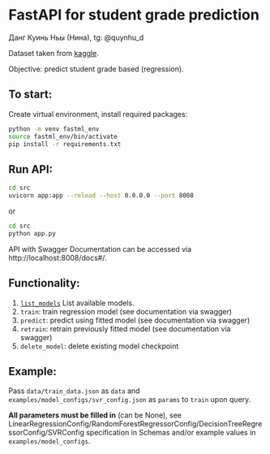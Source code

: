 # FastAPI for student grade prediction

Данг Куинь Ньы (Нина), tg: @quynhu_d

Dataset taken from [kaggle](https://www.kaggle.com/code/biancacarvalho/a2-icd-student-alcohol-consumption). 

Objective: predict student grade based (regression).

## To start:

Create virtual environment, install required packages:

```bash
python -m venv fastml_env
source fastml_env/bin/activate
pip install -r requirements.txt
```

## Run API:

```bash
cd src
uvicorn app:app --reload --host 0.0.0.0 --port 8008
```
or
```bash
cd src
python app.py
```

API with Swagger Documentation can be accessed via http://localhost:8008/docs#/.

## Functionality:

1. [`list_models`](http://localhost:8008/list_models) List available models.
2. `train`: train regression model (see documentation via swagger)
3. `predict`: predict using fitted model (see documentation via swagger)
4. `retrain`: retrain previously fitted model (see documentation via swagger)
5. `delete_model`: delete existing model checkpoint

## Example:
Pass `data/train_data.json` as `data` and `examples/model_configs/svr_config.json` as `params` to `train` upon query.

**All parameters must be filled in** (can be None), see LinearRegressionConfig/RandomForestRegressorConfig/DecisionTreeRegressorConfig/SVRConfig specification in Schemas and/or example values in `examples/model_configs`.